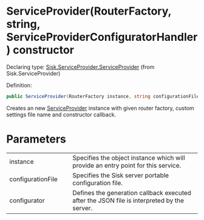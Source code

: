 <!--

Copyrights 2023 Sisk Framework - CypherPotato
Published under MIT license

!!! DO NOT EDIT THIS FILE !!!
This file was generated by a tool in the Sisk package. To edit the information in this documentation,
edit the XML documentation present in the Sisk source code.

-->


# ServiceProvider(RouterFactory, string, ServiceProviderConfiguratorHandler) constructor

Declaring type: [Sisk.ServiceProvider.ServiceProvider](/read?q=/contents/spec/Sisk.ServiceProvider.ServiceProvider.md) (from Sisk.ServiceProvider)


Definition:

```cs
public ServiceProvider(RouterFactory instance, string configurationFile, ServiceProviderConfiguratorHandler configurator)
```

Creates an new <a href="/read?q=/contents/spec/Sisk.ServiceProvider.ServiceProvider.md">ServiceProvider</a> instance with given router factory, custom settings file name and constructor callback.


# Parameters

<table>
    <tbody>
<tr>
    <td width="33%">instance</td>
    <td>Specifies the  object instance which will provide an entry point for this service.</td>
</tr>
<tr>
    <td width="33%">configurationFile</td>
    <td>Specifies the Sisk server portable configuration file.</td>
</tr>
<tr>
    <td width="33%">configurator</td>
    <td>Defines the generation callback executed after the JSON file is interpreted by the server.</td>
</tr>
    </tbody>
</table>
